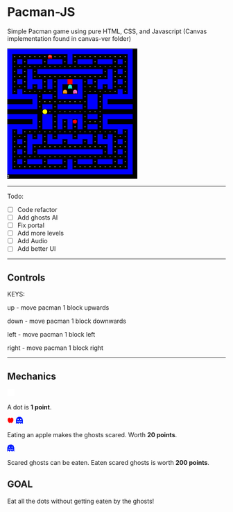 # Pacman-JS 
Simple Pacman game using pure HTML, CSS, and Javascript
(Canvas implementation found in canvas-ver folder)

![game-screenshot](assets/screenshots/game.png)

---
Todo:
- [ ] Code refactor
- [ ] Add ghosts AI
- [ ] Fix portal
- [ ] Add more levels
- [ ] Add Audio
- [ ] Add better UI
---

## Controls

KEYS:

up - move pacman 1 block upwards 

down - move pacman 1 block downwards

left - move pacman 1 block left

right - move pacman 1 block right

---

## Mechanics

![dot](assets/pacman-art/other/dot.png) 

A dot is **1 point**.

![apple](assets/pacman-art/other/apple.png)
![scared](assets/pacman-art/ghosts/blue_ghost.png)

Eating an apple makes the ghosts scared. Worth **20 points**.

![scared](assets/pacman-art/ghosts/blue_ghost.png)

Scared ghosts can be eaten. Eaten scared ghosts is worth **200 points**. 

## GOAL

Eat all the dots without getting eaten by the ghosts!
